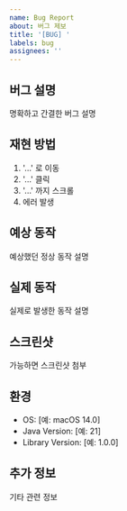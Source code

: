 ```yaml
---
name: Bug Report
about: 버그 제보
title: '[BUG] '
labels: bug
assignees: ''
---
```


## 버그 설명
명확하고 간결한 버그 설명

## 재현 방법
1. '...' 로 이동
2. '...' 클릭
3. '...' 까지 스크롤
4. 에러 발생

## 예상 동작
예상했던 정상 동작 설명

## 실제 동작
실제로 발생한 동작 설명

## 스크린샷
가능하면 스크린샷 첨부

## 환경
- OS: [예: macOS 14.0]
- Java Version: [예: 21]
- Library Version: [예: 1.0.0]

## 추가 정보
기타 관련 정보
